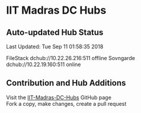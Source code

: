 # IIT Madras DC Hubs
## Auto-updated Hub Status

Last Updated: Tue Sep 11 01:58:35 2018

FileStack	dchub://10.22.26.216:511	offline
Sovngarde	dchub://10.22.19.160:511	online



## Contribution and Hub Additions
Visit the [IIT-Madras-DC-Hubs](https://github.com/katzNplotkin/IIT-Madras-DC-Hubs.git) GitHub page  
Fork a copy, make changes, create a pull request

